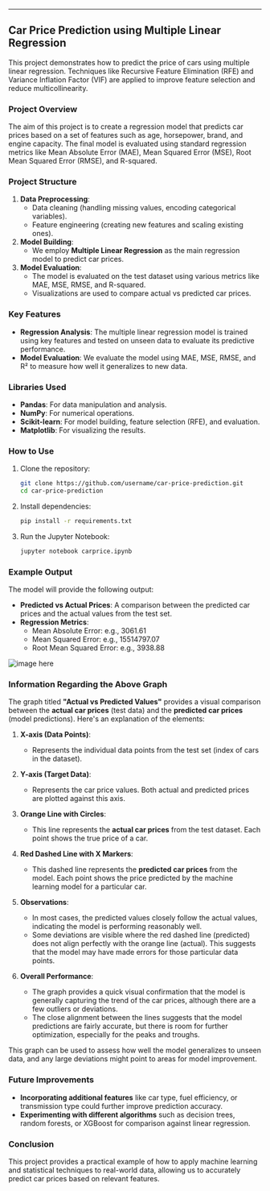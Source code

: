 
---

## Car Price Prediction using Multiple Linear Regression

This project demonstrates how to predict the price of cars using multiple linear regression. Techniques like Recursive Feature Elimination (RFE) and Variance Inflation Factor (VIF) are applied to improve feature selection and reduce multicollinearity.

### Project Overview

The aim of this project is to create a regression model that predicts car prices based on a set of features such as age, horsepower, brand, and engine capacity.
The final model is evaluated using standard regression metrics like Mean Absolute Error (MAE), Mean Squared Error (MSE), Root Mean Squared Error (RMSE), and R-squared.

### Project Structure

1. **Data Preprocessing**:
   - Data cleaning (handling missing values, encoding categorical variables).
   - Feature engineering (creating new features and scaling existing ones).
2. **Model Building**:
   - We employ **Multiple Linear Regression** as the main regression model to predict car prices.
3. **Model Evaluation**:
   - The model is evaluated on the test dataset using various metrics like MAE, MSE, RMSE, and R-squared.
   - Visualizations are used to compare actual vs predicted car prices.

### Key Features
- **Regression Analysis**: The multiple linear regression model is trained using key features and tested on unseen data to evaluate its predictive performance.
- **Model Evaluation**: We evaluate the model using MAE, MSE, RMSE, and R² to measure how well it generalizes to new data.

### Libraries Used

- **Pandas**: For data manipulation and analysis.
- **NumPy**: For numerical operations.
- **Scikit-learn**: For model building, feature selection (RFE), and evaluation.
- **Matplotlib**: For visualizing the results.

### How to Use

1. Clone the repository:
   ```bash
   git clone https://github.com/username/car-price-prediction.git
   cd car-price-prediction
   ```

2. Install dependencies:
   ```bash
   pip install -r requirements.txt
   ```

3. Run the Jupyter Notebook:
   ```bash
   jupyter notebook carprice.ipynb
   ```

### Example Output

The model will provide the following output:
- **Predicted vs Actual Prices**: A comparison between the predicted car prices and the actual values from the test set.
- **Regression Metrics**:
  - Mean Absolute Error: e.g., 3061.61
  - Mean Squared Error: e.g., 15514797.07
  - Root Mean Squared Error: e.g., 3938.88

![image here](fig.png)
### Information Regarding the Above Graph

The graph titled **"Actual vs Predicted Values"** provides a visual comparison between the **actual car prices** (test data) and the **predicted car prices** (model predictions). Here's an explanation of the elements:

1. **X-axis (Data Points)**:
   - Represents the individual data points from the test set (index of cars in the dataset).

2. **Y-axis (Target Data)**:
   - Represents the car price values. Both actual and predicted prices are plotted against this axis.

3. **Orange Line with Circles**:
   - This line represents the **actual car prices** from the test dataset. Each point shows the true price of a car.

4. **Red Dashed Line with X Markers**:
   - This dashed line represents the **predicted car prices** from the model. Each point shows the price predicted by the machine learning model for a particular car.

5. **Observations**:
   - In most cases, the predicted values closely follow the actual values, indicating the model is performing reasonably well.
   - Some deviations are visible where the red dashed line (predicted) does not align perfectly with the orange line (actual). This suggests that the model may have made errors for those particular data points.

6. **Overall Performance**:
   - The graph provides a quick visual confirmation that the model is generally capturing the trend of the car prices, although there are a few outliers or deviations.
   - The close alignment between the lines suggests that the model predictions are fairly accurate, but there is room for further optimization, especially for the peaks and troughs.

This graph can be used to assess how well the model generalizes to unseen data, and any large deviations might point to areas for model improvement.
### Future Improvements

- **Incorporating additional features** like car type, fuel efficiency, or transmission type could further improve prediction accuracy.
- **Experimenting with different algorithms** such as decision trees, random forests, or XGBoost for comparison against linear regression.

### Conclusion

This project provides a practical example of how to apply machine learning and statistical techniques to real-world data, allowing us to accurately predict car prices based on relevant features.
